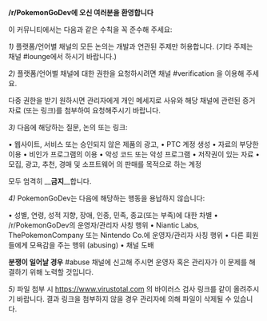 __**/r/PokemonGoDev에 오신 여러분을 환영합니다**__

이 커뮤니티에서는 다음과 같은 수칙을 꼭 준수해 주세요:

*1)* 플랫폼/언어별 채널의 모든 논의는 개발과 연관된 주제만 허용합니다. (기타 주제는 채널 #lounge에서 하시기 바랍니다.)

*2)* 플랫폼/언어별 채널에 대한 권한을 요청하시려면 채널 #verification 을 이용해 주세요.

다중 권한을 받기 원하시면 관리자에게 개인 메세지로 사유와 해당 채널에 관련된 증거 자료 (또는 링크)를 첨부하여 요청해주시기 바랍니다.

*3)* 다음에 해당하는 질문, 논의 또는 링크:

• 웹사이트, 서비스 또는 승인되지 않은 제품의 광고,
• PTC 계정 생성
• 자료의 부당한 이용
• 비인가 프로그램의 이용
• 악성 코드 또는 악성 프로그램
• 저작권이 있는 자료
• 모집, 광고, 추천, 경매 및 소프트웨어 의 판매를 목적으로 하는 계정

모두 엄격히 __**금지**__합니다.

*4)* PokemonGoDev는 다음에 해당하는 행동을 용납하지 않습니다:

• 성별, 연령, 성적 지향, 장애, 인종, 민족, 종교(또는 부족)에 대한 차별
• /r/PokemonGoDev의 운영자/관리자 사칭 행위
• Niantic Labs, ThePokemonCompany 또는 Nintendo Co.에 운영자/관리자 사칭 행위
• 다른 회원들에게 모욕감을 주는 행위 (abusing)
• 채널 도배

__**분쟁이 일어날 경우**__ #abuse 채널에 신고해 주시면 운영자 혹은 관리자가 이 문제를 해결하기 위해 노력할 것입니다.

*5)* 파일 첨부 시 https://www.virustotal.com 의 바이러스 검사 링크를 같이 올려주시기 바랍니다. 결과 링크을 첨부하지 않을 경우 관리자에 의해 파일이 삭제될 수 있습니다.